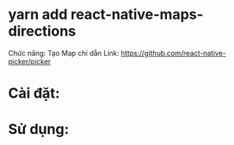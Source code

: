 # yarn add react-native-maps-directions
Chức năng: Tạo Map chỉ dẫn
Link: https://github.com/react-native-picker/picker
# Cài đặt: 

# Sử dụng:

